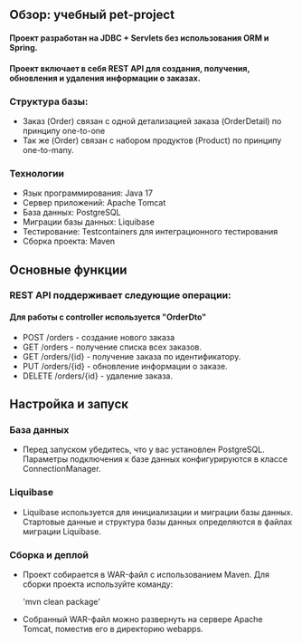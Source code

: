 
## Обзор: учебный pet-project  
#### Проект разработан на JDBC + Servlets без использования ORM и Spring. 
#### Проект включает в себя REST API для создания, получения, обновления и удаления информации о заказах.

### Структура базы: 
- Заказ (Order) связан с одной детализацией заказа (OrderDetail) по принципу one-to-one
- Так же (Order) связан с набором продуктов (Product) по принципу one-to-many.

### Технологии
- Язык программирования: Java 17
- Сервер приложений: Apache Tomcat
- База данных: PostgreSQL
- Миграции базы данных: Liquibase
- Тестирование: Testcontainers для интеграционного тестирования
- Сборка проекта: Maven

## Основные функции
### REST API поддерживает следующие операции:

#### Для работы с controller используется "OrderDto"

- POST /orders - создание нового заказа 
- GET /orders - получение списка всех заказов.
- GET /orders/{id} - получение заказа по идентификатору.
- PUT /orders/{id} - обновление информации о заказе.
- DELETE /orders/{id} - удаление заказа.

## Настройка и запуск
### База данных
- Перед запуском убедитесь, что у вас установлен PostgreSQL. Параметры подключения к базе данных конфигурируются в классе ConnectionManager.

### Liquibase
- Liquibase используется для инициализации и миграции базы данных. Стартовые данные и структура базы данных определяются в файлах миграции Liquibase.

### Сборка и деплой
- Проект собирается в WAR-файл с использованием Maven. Для сборки проекта используйте команду:

    'mvn clean package'

- Собранный WAR-файл можно развернуть на сервере Apache Tomcat, поместив его в директорию webapps.


